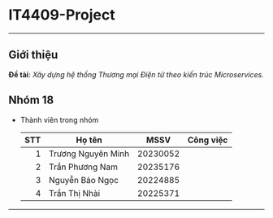 # IT4409-Project
---
## Giới thiệu
__Đề tài__: _Xây dựng hệ thống Thương mại Điện tử theo kiến trúc Microservices._
## Nhóm 18
- Thành viên trong nhóm
  
  |STT|Họ tên|MSSV|Công việc|
  |--:|--|--|--|
  |1|Trương Nguyên Minh|20230052||
  |2|Trần Phương Nam|20235176||
  |3|Nguyễn Bảo Ngọc|20224885||
  |4|Trần Thị Nhài|20225371||
---
